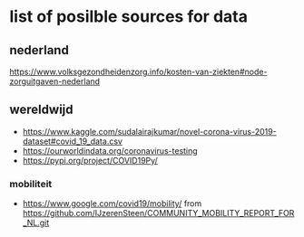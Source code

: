 # list of posilble sources for data

## nederland
https://www.volksgezondheidenzorg.info/kosten-van-ziekten#node-zorguitgaven-nederland

## wereldwijd
- https://www.kaggle.com/sudalairajkumar/novel-corona-virus-2019-dataset#covid_19_data.csv
- https://ourworldindata.org/coronavirus-testing
- https://pypi.org/project/COVID19Py/

### mobiliteit 
- https://www.google.com/covid19/mobility/ from https://github.com/IJzerenSteen/COMMUNITY_MOBILITY_REPORT_FOR_NL.git

